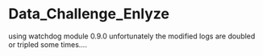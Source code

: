 # Data_Challenge_Enlyze
using watchdog module 0.9.0 
unfortunately the modified logs are doubled or tripled some times....
